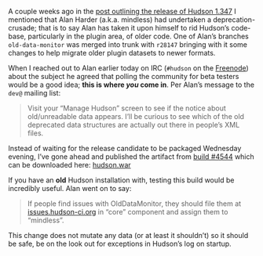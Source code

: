 A couple weeks ago in the [post outlining the release of Hudson 1.347](http://blog.hudson-ci.org/content/hudson-1347-released) I mentioned that Alan Harder (a.k.a. mindless) had undertaken a deprecation-crusade; that is to say Alan has taken it upon himself to rid Hudson’s code-base, particularly in the plugin area, of older code. One of Alan’s branches `old-data-monitor` was merged into trunk with `r28147` bringing with it some changes to help migrate older plugin datasets to newer formats.

When I reached out to Alan earlier today on IRC (`#hudson` on the <a href="http://en.wikipedia.org/wiki/Freenode" id="aptureLink_C8savgu6dL">Freenode</a>) about the subject he agreed that polling the community for beta testers would be a good idea; **this is where _you_ come in**. Per Alan’s message to the `dev@` mailing list:

> Visit your “Manage Hudson” screen to see if the notice about old/unreadable data appears. I’ll be curious to see which of the old deprecated data structures are actually out there in people’s XML files.

Instead of waiting for the release candidate to be packaged Wednesday evening, I’ve gone ahead and published the artifact from [build \#4544](http://hudson.glassfish.org/view/Hudson/job/hudson-trunk/4544) which can be downloaded here: [hudson.war](http://agentdero.cachefly.net/continuousblog/hudson_build4544.war)

If you have an **old** Hudson installation with, testing this build would be incredibly useful. Alan went on to say:

> If people find issues with OldDataMonitor, they should file them at [issues.hudson-ci.org](http://issues.hudson-ci.org) in “core” component and assign them to “mindless”.

This change does not mutate any data (or at least it shouldn’t) so it should be safe, be on the look out for exceptions in Hudson’s log on startup.
